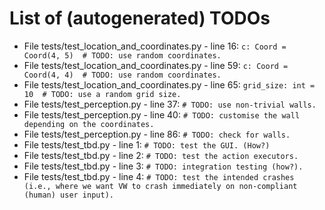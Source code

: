 # List of (autogenerated) TODOs

* File tests/test_location_and_coordinates.py - line 16: `c: Coord = Coord(4, 5)  # TODO: use random coordinates.`
* File tests/test_location_and_coordinates.py - line 59: `c: Coord = Coord(4, 4)  # TODO: use random coordinates.`
* File tests/test_location_and_coordinates.py - line 65: `grid_size: int = 10  # TODO: use a random grid size.`
* File tests/test_perception.py - line 37: `# TODO: use non-trivial walls.`
* File tests/test_perception.py - line 40: `# TODO: customise the wall depending on the coordinates.`
* File tests/test_perception.py - line 86: `# TODO: check for walls.`
* File tests/test_tbd.py - line 1: `# TODO: test the GUI. (How?)`
* File tests/test_tbd.py - line 2: `# TODO: test the action executors.`
* File tests/test_tbd.py - line 3: `# TODO: integration testing (how?).`
* File tests/test_tbd.py - line 4: `# TODO: test the intended crashes (i.e., where we want VW to crash immediately on non-compliant (human) user input).`
